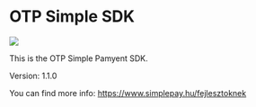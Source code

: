 # OTP Simple SDK

![](https://s3.amazonaws.com/assets-github/repo/progcode/img/otp_simple.png)

This is the OTP Simple Pamyent SDK. 

Version: 1.1.0

You can find more info: https://www.simplepay.hu/fejlesztoknek


